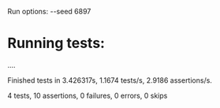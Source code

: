 Run options: --seed 6897

# Running tests:

....

Finished tests in 3.426317s, 1.1674 tests/s, 2.9186 assertions/s.

4 tests, 10 assertions, 0 failures, 0 errors, 0 skips
